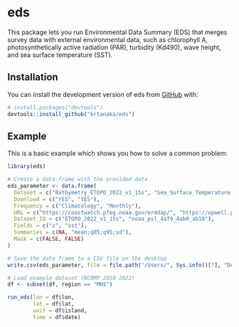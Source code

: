 
# eds

<!-- badges: start -->
<!-- badges: end -->

This package lets you run Environmental Data Summary (EDS) that merges survey data with external environmental data, such as chlorophyll A, photosynthetically active radiation (PAR), turbidity (Kd490), wave height, and sea surface temperature (SST). 

## Installation

You can install the development version of eds from [GitHub](https://github.com/) with:

``` r
# install.packages("devtools")
devtools::install_github("krtanaka/eds")
```

## Example

This is a basic example which shows you how to solve a common problem:

``` r
library(eds)

# Create a data frame with the provided data
eds_parameter <- data.frame(
  Dataset = c("Bathymetry_ETOPO_2022_v1_15s", "Sea_Surface_Temperature_OISST_Monthly"),
  Download = c("YES", "YES"),
  Frequency = c("Climatology", "Monthly"),
  URL = c("https://coastwatch.pfeg.noaa.gov/erddap/", "https://upwell.pfeg.noaa.gov/erddap/"),
  Dataset_ID = c("ETOPO_2022_v1_15s", "noaa_psl_4af9_4ab0_ab10"),
  Fields = c("z", "sst"),
  Summaries = c(NA, "mean;q05;q95;sd"),
  Mask = c(FALSE, FALSE)
)

# Save the data frame to a CSV file on the desktop
write.csv(eds_parameter, file = file.path("/Users/", Sys.info()[7], "Desktop", "eds_parameters.csv"), row.names = FALSE)

# Load example dataset (NCRMP 2010-2022)
df <- subset(df, region == "MHI")

run_eds(lon = df$lon,
        lat = df$lat,
        unit = df$island,
        time = df$date)
```

